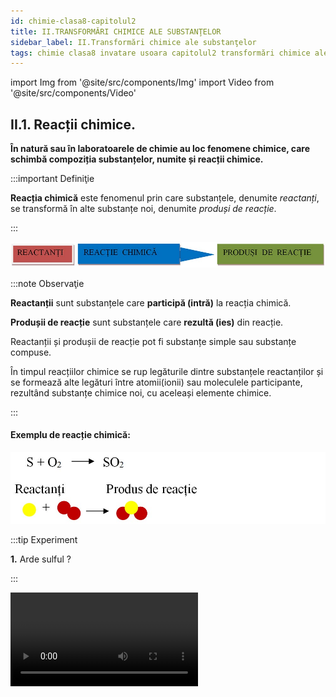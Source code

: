 ```yaml
---
id: chimie-clasa8-capitolul2
title: II.TRANSFORMĂRI CHIMICE ALE SUBSTANŢELOR
sidebar_label: II.Transformări chimice ale substanţelor
tags: chimie clasa8 invatare usoara capitolul2 transformări chimice ale substanţelor 
---
```


import Img from '@site/src/components/Img'
import Video from '@site/src/components/Video'



## II.1. Reacții chimice.

**În natură sau în laboratoarele de chimie au loc fenomene chimice, care schimbă compoziția substanțelor, numite și reacții chimice.**

:::important Definiţie

**Reacția chimică** este fenomenul prin care substanțele, denumite _reactanți_, se transformă în alte substanțe noi, denumite _produși de reacție_.

:::


<Img src="chimie/clasa8/capitolul2/2_1_Poza1_SchemaReactieChimica.jpg" />


:::note Observaţie

**Reactanții**  sunt substanțele care **participă (intră)** la reacția chimică.

**Produșii de reacție** sunt substanțele care **rezultă (ies)** din reacție.

Reactanții și produșii de reacție pot fi substanțe simple sau substanțe compuse.

În timpul reacțiilor chimice se rup legăturile dintre substanțele reactanților și se formează alte legături între atomii(ionii) sau moleculele participante, rezultând substanțe chimice noi, cu aceleași elemente chimice.


:::


#### Exemplu de reacție chimică:

<Img src="chimie/clasa8/capitolul2/2_1_Poza2_ExempluDeReactieChimica.jpg" />




:::tip Experiment

**1.** Arde sulful ?

:::

<Video src="https://www.youtube.com/embed/Fl-E6CoWSv4" />


**Materiale necesare:** pulbere de sulf, lingură de ars, spatulă, spirtieră, chibrit. 

:::warning Atenţie!

**Experiment demonstrativ efectuat numai de către profesor !**

Atenție! Gazul rezultat, numit dioxid de sulf, este extem de toxic și inspirat, poate să vă ardă mucoasa nazală ! Deci, nu inspirați dioxidul de sulf ! Folosește nișa! Atenție când lucrezi cu surse de foc !

:::




**Descrierea experimentului:** 
- Pune un vârf de spatulă de pulbere de sulf în lingura de ars.
- Sub nișă (hotă), aprinde spirtiera și ține în vârful flăcării lingura de ars cu sulf.
- Sulful se aprinde ușor în prezența oxigenului din aer, formând un fum albicios, cu miros înțepător și iritant, de dioxid de sulf.


:::note Observaţie

Pulberea galbenă de sulf arde în oxigenul din aer (gaz incolor, inodor, insipid) și formează un gaz albicios, cu miros înecăcios, de dioxid de sulf. 

:::



**Concluzia experimentului:**

Reactanții și produșii de reacție au proprietăți diferite, dar sunt formate din aceleași elemente chimice (sulf și oxigen). 

S + O<sub>2</sub> = SO<sub>2</sub> (Dioxid de sulf)


<br></br>


## II.2. Legea conservării masei. Legea conservării numărului de atomi.

:::tip Experiment

**2.** Cât căntăresc produșii față de reactanți?

:::

<Video src="https://www.youtube.com/embed/8oELZy2r_c8" />


**Materiale necesare:** cântar sau balanță, creuzet, azotat de argint, cupru. 

:::warning Atenţie!

Atenție, azotatul de argint, denumit și piatra iadului, este toxic și caustic și poate provoca arsuri în contact cu pielea!

:::




**Descrierea experimentului:** 
- Pune pe cântar sticla de ceas cu puțină soluție de azotat de argint și alături granula de cupru. Cântărește reactanții: m<sub>1</sub> = 36,2 g
- Lasă sticla de ceas cu azotatul de argint pe cântar și adaugă cuprul în soluție.
- Așteaptă să se termine reacția chimică și măsoară masa produșilor de reacție m<sub>2</sub> = 36,2 g



:::note Observaţie

m<sub>1</sub> = m<sub>2</sub> 

:::



**Concluzia experimentului:**

Masa reactanților este egală cu masa produșilor. 





În 1756, chimistul rus **Lomonosov** descoperă o lege a naturii foarte importantă, numită Legea conservării masei. 
Această lege este demonstrată experimental, în 1774 de chimistul francez, **Lavoisier**, care o enunță astfel: **„În natură, nimic nu se pierde, nimic nu se câștigă, totul se transformă ”.**




:::important Definiţie

**Legea conservării(păstrării) masei** în reacțiile chimice: **Într-o reacție chimică, masa totală a reactanților este egală cu masa totală a produșilor de reacție.**

:::


:::important Definiţie

**Legea conservării numărului atomilor:** Numărul atomilor intrați în reacție este egal cu numărul atomilor ieșiți din reacție. 

:::


<br></br>

:::tip Experiment

**3.** Cum reacționează reactanții între ei ?

:::

<Video src="https://www.youtube.com/embed/IGoq972QfBo" />


**Materiale necesare:** cântar sau balanță, sulfat de cupru, pilitură de fier, apă, spatulă, 2 pahare Berzelius, baghetă. 

**Descrierea experimentului:** 
- Pune 4 g de sulfat de cupru într-un pahar Berzelius , adaugă apă și amestecă pentru a obține o soluție. În această soluție, adaugă 1,4 g pilitură de fier. 
- Ce observi ?


:::note Observaţie

Toată pilitura de fier a reacționat cu sulfatul de cupru și s-a transformat în cupru(metal roșiatic) și sulfat de fier (soluție verzuie). 

:::

- Pune 4 g de sulfat de cupru într-un pahar Berzelius , adaugă apă și amestecă pentru a obține o soluție. În această soluție, adaugă 2 g pilitură de fier. 
- Ce observi ?

:::note Observaţie

Nu toată pilitura de fier a reacționat cu sulfatul de cupru și s-a transformat în cupru și sulfat de fier. Cantitatea de fier care nu a reacționat, este în exces (în plus). 

:::



**Concluzia experimentului:**

Substanțele reacționează unele cu altele în cantități bine determinate ( adică, nu în orice cantitate ). 


:::important

Reacțiile chimice au următoarele caracteristici :

- Reactanții nu se consumă în orice cantitate, ci în proporții bine determinate.
- Conservă felul și numărul elementelor chimice participante.
- Numărul atomilor intrați în reacție este egal cu numărul atomilor ieșiți din reacție **(Legea conservării numărului atomilor)**.
- Masa totală a reactanților este egală cu masa totală a produșilor de reacție **(Legea conservării  masei)**.


:::

<br></br>


## II.3. Ecuații chimice (Stabilirea coeficienților unei ecuații).

Pentru a înțelege noțiunea de ecuație chimică, scriem reacția chimică de ardere a sulfului în oxigenul din aer:

S + O<sub>2</sub> 	 =>  SO<sub>2</sub>, 

folosind simbolurile pentru substanțele simple și formulele chimice pentru substanțele compuse (compușii chimici).

Ca să ajungem de la o reacție chimică la o **ecuație (egalitate)** chimică, trebuie să aplicăm Legea conservării masei, implicit Legea conservării numărului de atomi, adică să facem **bilanțul atomilor**:

- Începem cu atomii reactanților și continuăm cu aceeași specie de atomi din produșii de reacție.

- Spunem: intră un atom de sulf (ne uităm în partea stângă a reacției) și iese tot un atom de sulf (ne uităm în partea dreaptă a ecuației). 

- Spunem: intră doi  atomi de oxigen (ne uităm în partea stângă a reacției) și ies tot doi atomi de oxigen (ne uităm în partea dreaptă a ecuației). 

Deci, este realizat bilanțul atomilor și putem pune, în loc de săgeată, semnul egal și asfel am scris ecuația reacției chimice.

S + O<sub>2</sub>  = SO<sub>2</sub>



:::important

Când nu avem egalitate dintre numărul atomilor de același fel (care intră și care rezultă din reacție), **se trece un număr în fața simbolului sau  formulei**,  număr numit **coeficient stoechiometric**, pentru a realiza bilanțul atomilor respectivi. Coeficientul 1 nu se scrie. Vom scrie ecuația chimică folosind coeficienții cei mai mici din cifre întregi și pozitive. 
 
:::



:::important Definiţie

**Ecuația chimică**  reprezintă notarea convențională a unei reacții chimice cu ajutorul simbolurilor și formulelor chimice, cu respectarea bilanțului atomilor din reacție. 

:::




<Video src="https://www.youtube.com/embed/fZ_rMgXiulg" />

<br></br>


:::caution Problemă model

1)	Scrie ecuația reacției dintre hidrogen ( H<sub>2</sub> ) și oxigen ( O<sub>2</sub> ) :

- Prima dată scriem reacția chimică, scriind în stânga reactanții și în dreapta produșii de reacție:

  - H<sub>2</sub> + O<sub>2</sub>  => H<sub>2</sub>O

- Apoi facem bilanțul atomilor.

- Intră 2 atomi de H și ies tot 2 atomi de H.
 
- Intră 2 atomi de O și iese 1 atom de O. Pentru a realiza egalitatea atomilor de oxigen, punem coeficientul 2 în fața formulei apei: **(Atenție ! Nu pune coeficienții în interiorul formulei, ci în fața ei!)**

  - H<sub>2</sub> + O<sub>2</sub> => 2H<sub>2</sub>O. Dar, punând 2 în fața apei, acum vor ieși 4 atomi de hidrogen și am stricat egalitatea atomilor de H. Prin urmare, punem coeficientul 2 și în fața hidrogenului:

  - 2H<sub>2</sub> + O<sub>2</sub>  => 2 H<sub>2</sub>O.

- Facem verificarea finală: intră 4 atomi de H (2 coeficientul ∙ 2 indicele H) și ies tot 4 atomi de H (2 coeficientul ∙ 2 indicele H).

- Intră 2 atomi de O (1 coeficientul ∙ 2 indicele O)  și ies tot 2 atomi de O (2 coeficientul ∙ 1 indicele O).
 
- Odată terminat bilanțul atomilor, în loc de săgeată punem semnul egal, adică am scris ecuația chimică:
 
  - **2H<sub>2</sub> + O<sub>2</sub>  = 2 H<sub>2</sub>O**

:::




:::caution Problemă model

2) Scrie ecuația reacției dintre aluminiu ( Al ) și oxigen ( O<sub>2</sub> ) :

- Prima dată scriem reacția chimică, scriind în stânga reactanții și în dreapta produșii de reacție:

  - Al + O<sub>2</sub>  =>  Al<sub>2</sub>O<sub>3</sub> (oxid de aluminiu)

- Apoi facem bilanțul atomilor.

- Intră 1 atom de Al și ies 2 atomi de Al. Punem coeficientul 2 în fața simbolului Al:
  - 2Al + O<sub>2</sub>  =>  Al<sub>2</sub>O<sub>3</sub>
  
- Intră 2 atomi de O și ies 3 atomi de O. Pentru a realiza egalitatea atomilor de oxigen , punem coeficientul 2 în fața formulei oxidului  de  aluminiu și coeficientul 3 în fața oxigenului (Când avem într-o parte 2 atomi și în cealaltă parte 3 atomi, se face produsul lor) :
  - 2Al + 3O<sub>2</sub>  => 2Al<sub>2</sub>O<sub>3</sub>
- Dar, punând 2 în fața oxidului,  am stricat egalitatea atomilor de Al (Acum ies 4 atomi de Al). Prin urmare, ștergem coeficientul 2 și punem coeficientul 4 și în fața aluminului. Vă recomand să scrieți cu creionul sau cu pix pilot, pentru a putea șterge cu guma:

  - 4Al + 3O<sub>2</sub> => 2Al<sub>2</sub>O<sub>3</sub>

- Facem verificarea finală: intră 4 atomi de Al și ies tot 4 atomi de Al.

- Intră 6 atomi de O (coeficientul 3 ori indicele 2)  și ies tot 6 atomi de O (coeficientul 2 ori indicele 3).

- Odată terminat bilanțul atomilor, în loc de săgeată punem semnul egal, adică am scris ecuația chimică:
 
  - **4Al + 3O<sub>2</sub>  =  2Al<sub>2</sub>O<sub>3</sub>**

:::





:::caution Problemă model

3)	Scrie ecuația reacției dintre aluminiu ( Al ) și acid clorhidric ( HCl ):


- Prima dată scriem reacția chimică, scriind în stânga reactanții și în dreapta produșii de reacție :

  - Al + HCl  => AlCl<sub>3</sub> (clorură de aluminiu) + H<sub>2</sub> 
                 	
- Apoi facem bilanțul atomilor.

- Intră 1 atom de Al și iese 1 atom de Al.
 
- Intră 1 atom de H și ies 2 atomi de H. Pentru a realiza egalitatea atomilor de H, punem coeficientul 2 în fața formulei acidului clorhidric (HCl) :

  - Al + 2HCl  => AlCl<sub>3</sub>  + H<sub>2</sub>
  
- Intră 2 atomi de Cl și ies 3 atomi de Cl. Punem coeficientul 6 în fața HCl și coeficienul 2 în fața  AlCl<sub>3</sub> :

  - Al + 6HCl    =>        2AlCl<sub>3</sub>  + H<sub>2</sub>. Observăm că am stricat atît bilanțul atomilor de Al și punem în fața Al coeficientul 2, cât și bilanțul atomilor de H și punem coeficientul 3 în fața H<sub>2</sub> :
  - 2Al + 6HCl   =>        2AlCl<sub>3</sub>  + 3H<sub>2</sub>

- Facem verificarea finală: intră 2 atomi de Al și ies tot 2 atomi de Al.

- Intră 6 atomi de H și ies tot 6 atomi de H (coeficientul 3 ori indicele 2).  

- Intră 6 atomi de Cl și ies tot 6  atomi de Cl (coeficientul 2 ori indicele 3).

- Odată terminat bilanțul atomilor, în loc de săgeată punem semnul egal, adică am scris ecuația chimică :
 
  - 2Al + 6HCl  = 2AlCl<sub>3</sub>  + 3H<sub>2</sub>.

:::






:::caution Problemă model

4)	Scrie ecuația reacției dintre acid fosforic - H<sub>3</sub>PO<sub>4</sub>  și hidroxid de magneziu - Mg(OH)<sub>2</sub> :




- Prima dată scriem reacția chimică, scriind în stânga reactanții și în dreapta produșii de reacție:
  - H<sub>3</sub>PO<sub>4</sub> + Mg(OH)<sub>2</sub>	 =>   Mg<sub>3</sub>(PO<sub>4</sub>)<sub>2</sub> (Fosfat de magneziu) + H<sub>2</sub>O
			                 	
- Apoi facem bilanțul atomilor.

- Când grupările radicalilor acizi se regăsesc și la produși, facem bilanțul grupărilor și nu al atomilor grupării (este mai simplu) și spunem intră 1 grupare fosfat (PO<sub>4</sub>) și ies 2 grupări fosfat (PO<sub>4</sub>)<sub>2</sub>. Punem coeficientul 2 în fața acidului fosforic:

  - 2H<sub>3</sub>PO<sub>4</sub> + Mg(OH)<sub>2</sub>	=>    Mg<sub>3</sub>(PO<sub>4</sub>)<sub>2</sub> + H<sub>2</sub>O

- Intră 1 atom de Mg și ies 3 atomi de Mg. Pentru a realiza egalitatea atomilor de Mg , punem coeficientul 3 în fața formulei hidroxidului de magneziu :

  - 2H<sub>3</sub>PO<sub>4</sub> + 3Mg(OH)<sub>2</sub>	=>    Mg<sub>3</sub>(PO<sub>4</sub>)<sub>2</sub> + H<sub>2</sub>O
  
- Intră 12 atomi de H (2x3=6 de la acidul fosforic + 3x2=6 de la hidroxidul de magneziu) și ies 2 atomi de H. Punem coeficientul 6 în fața  apei:

  - 2H<sub>3</sub>PO<sub>4</sub> + 3Mg(OH)<sub>2</sub>	=>    Mg<sub>3</sub>(PO<sub>4</sub>)<sub>2</sub> + 6H<sub>2</sub>O

- Mai avem bilanțul atomilor de oxigen: intră 6 atomi de O (luăm numai oxigenul de la hidroxidul de magneziu, fiindcă O din acidul fosforic l-am luat la grupări) și ies tot 6 atomi de oxigen.

- Facem verificarea finală: intră 12 atomi de H și ies tot 12 atomi de H.

- Intră 2 grupări PO<sub>4</sub> și ies tot 2 grupări fosfat.

- Intră 3 atomi de Mg și ies tot 3 atomi de Mg.

- Intră 6 atomi de O și ies tot 6 atomi de O.

- Odată terminat bilanțul atomilor, în loc de săgeată punem semnul egal, adică am scris ecuația chimică: 

  - 2H<sub>3</sub>PO<sub>4</sub> + 3Mg(OH)<sub>2</sub>  = Mg<sub>3</sub>(PO<sub>4</sub>)<sub>2</sub> + 6H<sub>2</sub>O.

:::




:::tip Experiment

**4.** Ce este un precipitat ?

:::

<Video src="https://www.youtube.com/embed/11wa49-wGlo" />


**Materiale necesare:** sulfat de cupru (CuSO<sub>4</sub>), hidroxid de sodiu (NaOH) , apă, spatulă, 1 pahare Berzelius, baghetă, creuzet, pipetă. 

:::warning Atenție!

Atenție, hidroxidul de sodiu, denumit și sodă caustică, poate produce arsuri grave în contact cu pielea!

:::



**Descrierea experimentului:** 

- Pune puțin sulfat de cupru cu spatula în paharul Berzelius, adaugă apă până se dizolvă toate cristalele. 
- Toarnă acestă soluție într-un creuzet.
- Cu ajutorul pipetei pune soluție de hidroxid de sodiu în soluția de sulfat de cupru.
 
- Ce observi ?


:::note Observaţie

În scurt timp se formează o substanță insolubilă în lichidul rezultat, gelatinoasă și albastră. 

:::




**Concluzia experimentului:**

Ecuația reacției chimice este : CuSO<sub>4</sub>  + 2NaOH = Na<sub>2</sub>SO<sub>4</sub> + Cu(OH)<sub>2</sub>

Precipitatul albastru este hidroxidul de cupru : Cu(OH)<sub>2</sub> .
 


:::important

După ce ai învățat să scrii o ecuație chimică, mai trebuie să ții cont de încă două aspecte pentru a scrie corect o ecuație chimică:

**1)** Dacă un produs de reacție iese sub formă gazoasă (spunem că se degajă), după formula lui se pune o săgeată în sus:  ↑ . De exemplu , la experimentul nr.1, la arderea sulfului în oxigen, s-a degajat un gaz albicios, de dioxid de sulf.  Deci, vom scrie ecuația chimică completă, astfel:

S + O<sub>2</sub>  = SO<sub>2</sub> ↑

**2)** Dacă un produs de reacție iese sub formă de precipitat (substanță insolubilă), după formula lui se pune o săgeată în jos ( ↓). De exemplu, la experimentul nr. 4, vom scrie ecuația chimică completă, astfel: 

CuSO<sub>4</sub>  + 2NaOH = Na<sub>2</sub>SO<sub>4</sub> + Cu(OH)<sub>2</sub> ↓

#### Ecuația chimică are o dublă semnificație:

- **Calitativă:** indică natura reactanților și a produșilor de reacție.

  - **2Al + 6HCl  = 2 AlCl<sub>3</sub>  + 3 H<sub>2</sub>↑**

  - **Aluminiu + Acid clordidric se transformă în clorură de aluminiu + hidrogen↑**

- **Cantitativă:** indică raportul în care se combină reactanții pentru a forma produși de reacție.

  - **2Al + 6HCl  = 2 AlCl<sub>3</sub>  + 3 H<sub>2</sub>↑**

  - **2 moli de aluminiu + 6 moli de acid clordidric se transformă în 2 moli de clorură de aluminiu + 3 moli de hidrogen↑**
  
  - **2 atomi de aluminiu  + 6 molecule de acid clordidric se transformă în 2 molecule de clorură de aluminiu + 3 molecule  de hidrogen↑**
 

:::



<br></br>

## II.4. Calcule stoechiometrice (pe baza ecuațiilor chimice).

:::important Definiție

**Stoechiometria** este partea chimiei care se ocupă cu studiul cantitativ al reacțiilor chimice, adică calculul masei, volumului reactanților și produșilor de reacție. 


:::


:::important

Într-o reacție chimică, între cantitățile de reactanți și cele de produși de reacție există o relație de proporționalitate.

:::





:::caution Problemă model

5)	20g de sulfat de cupru reacționează cu hidroxidul de sodiu.

Se cere :

a)	Câți moli de hidroxid de sodiu reacționează cu 20 g de sulfat de cipru ?

b)	Ce cantitate de sulfat de sodiu se obține ?

#### Rezolvare


<Video src="https://www.youtube.com/embed/9AsBPubuLKA" />

<br></br>

- Scriem reacția chimică și apoi o egalăm (scriem ecuația chimică):


CuSO4  +2 NaOH = Na2SO4 + Cu(OH)2 ↓

- Aceasta se citește astfel: 1 mol de sulfat de cupru reacționează cu 2 moli de hidroxid de sodiu și formează 1 mol de sulfat de sodiu și 1 mol de hidroxid de cupru.


- Citim datele problemei și subliniem substanțele care se dau și cele care se cer și le trecem sub substanțe :


<Img src="chimie/clasa8/capitolul2/2_4_Poza1_Rezolvare_Partea1_ProblemaModel5.jpg" />



- Numai pentru substanțele subliniate, deasupra lor se notează masele molare înmulțite cu coeficienții respectivi din fața substanței, iar pentru cele care se dau sau se cer în moli se trece numărul de moli, astfel încât să avem aceeași unitate de măsură și sub substanță și deasupra ei.

- Calculăm masele molare ale sulfatului de cupru și sulfatului de sodiu :

μCuSO4 = 1∙ ACu + 1 ∙ AS + 4 ∙ AO = 64 + 32 + 3 ∙ 16 = 96 + 48 = 144 g/mol

μNa2SO4 = 2∙ ANa + 1 ∙ AS + 4 ∙ AO = 2 ∙ 23 + 32 + 3 ∙ 16 = 46 + 32 + 48 = =126g/mol


<Img src="chimie/clasa8/capitolul2/2_4_Poza2_Rezolvare_Partea2_ProblemaModel5.jpg" />

- Din proporțiile astfel obținute se calculează necunoscutele :

<Img src="chimie/clasa8/capitolul2/2_4_Poza3_Rezolvare_Partea3_ProblemaModel5.jpg" />



:::












